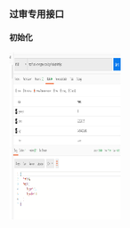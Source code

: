 ### 过审专用接口

#### 初始化
<img src="https://github.com/Dosen2017/IOSreview/blob/master/%E5%88%9D%E5%A7%8B%E5%8C%96.png" width = "200" height = "300" alt="" align=center />

